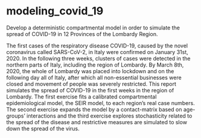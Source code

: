 # modeling_covid_19
Develop a deterministic compartmental model in order to simulate the spread of COVID-19 in 12 Provinces of the Lombardy Region.

The first cases of the respiratory disease COVID-19, caused by the novel coronavirus called SARS-CoV-2, in Italy were confirmed on January 31st, 2020. In the following three weeks, clusters of cases were detected in the northern parts of Italy, including the region of Lombardy. By March 8th, 2020, the whole of Lombardy was placed into lockdown and on the following day all of Italy, after which all non-essential businesses were closed and movement of people was severely restricted. This report simulates the spread of COVID-19 in the first weeks in the region of Lombardy. The first exercise fits a calibrated compartmental epidemiological model, the SEIR model, to each region’s real case numbers. The second exercise expands the model by a contact-matrix based on age-groups’ interactions and the third exercise explores stochasticity related to the spread of the disease and restrictive measures are simulated to slow down the spread of the virus.
